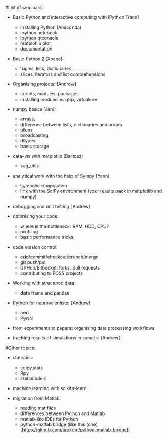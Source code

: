 #List of seminars:

* Basic Python and interactive computing with IPython [Yann]
    - installing Python (Anaconda) 
    - ipython notebook
    - ipython qtconsole
    - matplotlib plot
    - documentation

* Basic Python 2 [Xoana]:
    - tuples, lists, dictionaries
    - slices, iterators and list comprehensions

* Organising projects: [Andrew]
    - scripts, modules, packages
    - installing modules via pip, virtualenv

* numpy basics [Jan]:
    - arrays,
    - difference between lists, dictionaries and arrays
    - ufuns
    - broadcasting
    - dtypes
    - basic storage

* data-vis with matplotlib (Bartosz)
    - svg_utils

* analytical work with the help of Sympy  [Yann]
    - symbolic computation
    - link with the SciPy environment
     (your results back in matplotlib and numpy)

* debugging and unit testing [Andrew]

* optimising your code:
    - where is the bottleneck: RAM, HDD, CPU?
    - profiling
    - basic performance tricks

* code version control:
    - add/commit/checkout/branch/merge
    - git push/pull
    - GitHub/Bitbucket: forks, pull requests
    - contributing to FOSS projects

* Working with structured data:
    - data frame and pandas

* Python for neuroscientists: [Andrew]
    - neo
    - PyNN

* from experiments to papers: organising data processing workflows

* tracking results of simulations in sumatra [Andrew]

#Other topics:

* statistics:
    - scipy.stats
    - Rpy
    - statsmodels

* machine learning with scikits-learn

* migration from Matlab:
    - reading mat files
    - differences between Python and Matlab
    - matlab-like IDEs for Python
    - python-matlab bridge (like this (one)[https://github.com/arokem/python-matlab-bridge])
